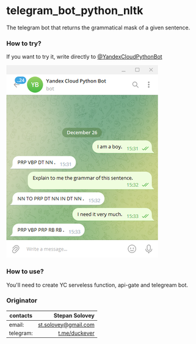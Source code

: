 # telegram_bot_python_nltk


The telegram bot that returns the grammatical mask of a given sentence.

### How to try?

If you want to try it, write directly to [@YandexCloudPythonBot](https://t.me/YandexCloudPythonBot)

![example](img0.png)

### How to use?

You'll need to create YC serveless function, api-gate and telegream bot.

### Originator

| contacts        | Stepan Solovey |
| ------------- |-------------:| 
| email:      | st.solovey@gmail.com |
| telegram:      | [t.me/duckever](https://t.me/duckever)      |   
